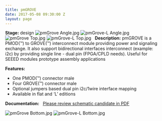 ```yaml
---
title: pmGROVE
date: 2017-05-08 09:30:00 Z
layout: page
---
```


**Stage:** design
![pmGrove Angle.jpg](/uploads/pmGROVE/pmGrove%20Angle.jpg)
![pmGrove-L Angle.jpg](/uploads/pmGROVE/pmGrove-L%20Angle.jpg)
![pmGrove Top.jpg](/uploads/pmGROVE/pmGrove%20Top.jpg)
![pmGrove-L Top.jpg](/uploads/pmGROVE/pmGrove-L%20Top.jpg)
 
**Description:**
pmGROVE is a PMOD(™) to GROVE(™) interconnect module providing power and signaling exchange. It also support bidirectional interfaces interconnect (example: i2c) by providing single line - dual pin (FPGA/CPLD needs). Useful for SEEED modules prototype assembly applications

**Features:**
* One PMOD(™) connector male
* Four GROVE(™) connector male
* Optional jumpers based dual pin i2c/1wire interface mapping
* Available in flat and ‘L’ editions

**Documentation:**
 
[Please review schematic candidate in PDF](/uploads/pmGROVE/2016-10-09-pmGROVE-0-r1-Scheme.pdf)

![pmGrove Bottom.jpg](/uploads/pmGROVE/pmGrove%20Bottom.jpg)
![pmGrove-L Bottom.jpg](/uploads/pmGROVE/pmGrove-L%20Bottom.jpg)